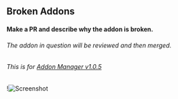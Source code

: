 ## Broken Addons
#### Make a PR and describe why the addon is broken.
###### The addon in question will be reviewed and then merged.
###### This is for [Addon Manager v1.0.5](https://github.com/MizukiBelhi/Addon-Manager/releases/tag/v1.0.5)

!![Screenshot](https://i.gyazo.com/981fbc53aa7cd5e58ef5a8eb45c63a44.gif)
